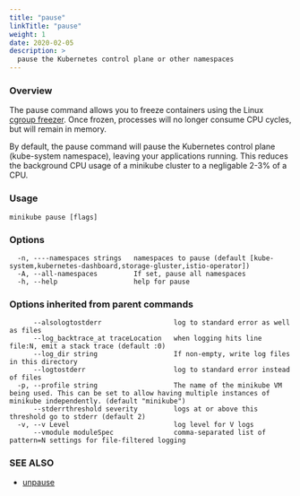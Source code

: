 ```yaml
---
title: "pause"
linkTitle: "pause"
weight: 1
date: 2020-02-05
description: >
  pause the Kubernetes control plane or other namespaces
---
```


### Overview

The pause command allows you to freeze containers using the Linux [cgroup freezer](https://www.kernel.org/doc/Documentation/cgroup-v1/freezer-subsystem.txt). Once frozen, processes will no longer consume CPU cycles, but will remain in memory.

By default, the pause command will pause the Kubernetes control plane (kube-system namespace), leaving your applications running. This reduces the background CPU usage of a minikube cluster to a negligable 2-3% of a CPU.

### Usage

```
minikube pause [flags]
```

### Options

```
  -n, ----namespaces strings   namespaces to pause (default [kube-system,kubernetes-dashboard,storage-gluster,istio-operator])
  -A, --all-namespaces         If set, pause all namespaces
  -h, --help                   help for pause
```

### Options inherited from parent commands

```
      --alsologtostderr                  log to standard error as well as files
      --log_backtrace_at traceLocation   when logging hits line file:N, emit a stack trace (default :0)
      --log_dir string                   If non-empty, write log files in this directory
      --logtostderr                      log to standard error instead of files
  -p, --profile string                   The name of the minikube VM being used. This can be set to allow having multiple instances of minikube independently. (default "minikube")
      --stderrthreshold severity         logs at or above this threshold go to stderr (default 2)
  -v, --v Level                          log level for V logs
      --vmodule moduleSpec               comma-separated list of pattern=N settings for file-filtered logging
```

### SEE ALSO

* [unpause](unpause.md)

